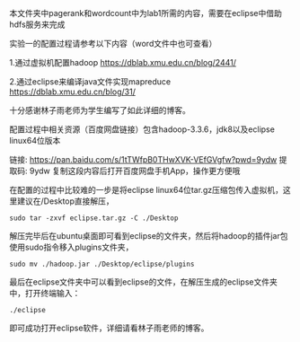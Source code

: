 本文件夹中pagerank和wordcount中为lab1所需的内容，需要在eclipse中借助hdfs服务来完成




实验一的配置过程请参考以下内容（word文件中也可查看）

1.通过虚拟机配置hadoop https://dblab.xmu.edu.cn/blog/2441/ 

2.通过eclipse来编译java文件实现mapreduce https://dblab.xmu.edu.cn/blog/31/  

十分感谢林子雨老师为学生编写了如此详细的博客。



配置过程中相关资源（百度网盘链接）包含hadoop-3.3.6，jdk8以及eclipse linux64位版本

链接: https://pan.baidu.com/s/1tTWfpB0THwXVK-VEfGVgfw?pwd=9ydw 提取码: 9ydw 复制这段内容后打开百度网盘手机App，操作更方便哦



在配置的过程中比较难的一步是将eclipse linux64位tar.gz压缩包传入虚拟机，这里建议在/Desktop直接解压，

```
sudo tar -zxvf eclipse.tar.gz -C ./Desktop
```

解压完毕后在ubuntu桌面即可看到eclipse的文件夹，然后将hadoop的插件jar包使用sudo指令移入plugins文件夹，

```
sudo mv ./hadoop.jar ./Desktop/eclipse/plugins
```

最后在eclipse文件夹中可以看到eclipse的文件，在解压生成的eclipse文件夹中，打开终端输入：

```
./eclipse
```

即可成功打开eclipse软件，详细请看林子雨老师的博客。


